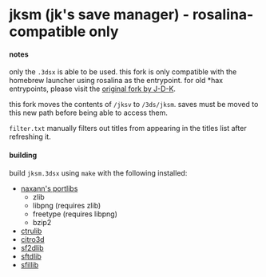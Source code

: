 # jksm (jk's save manager) - rosalina-compatible only

#### notes

only the `.3dsx` is able to be used. this fork is only compatible with the homebrew launcher using rosalina as the entrypoint. for old *hax entrypoints, please visit the [original fork by J-D-K](https://github.com/J-D-K/JKSM).

this fork moves the contents of `/jksv` to `/3ds/jksm`. saves must be moved to this new path before being able to access them.

`filter.txt` manually filters out titles from appearing in the titles list after refreshing it.

#### building

build `jksm.3dsx` using `make` with the following installed:

* [naxann's portlibs](https://github.com/Naxann/3ds_portlibs)
	* zlib
	* libpng (requires zlib)
	* freetype (requires libpng)
	* bzip2
* [ctrulib](https://github.com/smealum/ctrulib)
* [citro3d](https://github.com/fincs/citro3d)
* [sf2dlib](https://github.com/xerpi/sf2dlib)
* [sftdlib](https://github.com/xerpi/sftdlib)
* [sfillib](https://github.com/xerpi/sfillib)
